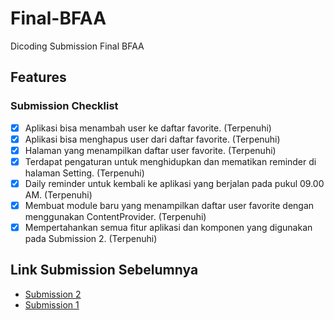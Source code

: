 # Final-BFAA
Dicoding Submission Final BFAA

## Features
### Submission Checklist
- [x] Aplikasi bisa menambah user ke daftar favorite. (Terpenuhi)
- [x] Aplikasi bisa menghapus user dari daftar favorite. (Terpenuhi) 
- [x] Halaman yang menampilkan daftar user favorite. (Terpenuhi)
- [x] Terdapat pengaturan untuk menghidupkan dan mematikan reminder di halaman Setting. (Terpenuhi)
- [x] Daily reminder untuk kembali ke aplikasi yang berjalan pada pukul 09.00 AM. (Terpenuhi)
- [x] Membuat module baru yang menampilkan daftar user favorite dengan menggunakan ContentProvider. (Terpenuhi)
- [x] Mempertahankan semua fitur aplikasi dan komponen yang digunakan pada Submission 2. (Terpenuhi)

## Link Submission Sebelumnya
- [Submission 2](https://github.com/Hafizcode02/submission-github-user-api)
- [Submission 1](https://github.com/Hafizcode02/submission-github-user)
